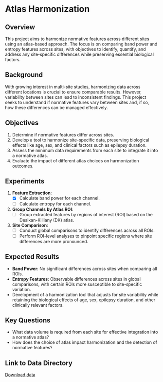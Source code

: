 # Atlas Harmonization

## Overview

This project aims to harmonize normative features across different sites using an atlas-based approach. The focus is on comparing band power and entropy features across sites, with objectives to identify, quantify, and address any site-specific differences while preserving essential biological factors.

## Background

With growing interest in multi-site studies, harmonizing data across different locations is crucial to ensure comparable results. However, variability between sites can lead to inconsistent findings. This project seeks to understand if normative features vary between sites and, if so, how these differences can be managed effectively.

## Objectives

1. Determine if normative features differ across sites.
2. Develop a tool to harmonize site-specific data, preserving biological effects like age, sex, and clinical factors such as epilepsy duration.
3. Assess the minimum data requirements from each site to integrate it into a normative atlas.
4. Evaluate the impact of different atlas choices on harmonization outcomes.

## Experiments

1. **Feature Extraction**:
   - [X] Calculate band power for each channel.
   - [ ] Calculate entropy for each channel.
  
2. **Group Channels by Atlas ROI**:
   - [ ] Group extracted features by regions of interest (ROI) based on the Desikan-Killiany (DK) atlas.

3. **Site Comparison**:
   - [ ] Conduct global comparisons to identify differences across all ROIs.
   - [ ] Perform ROI-level analyses to pinpoint specific regions where site differences are more pronounced.

## Expected Results

- **Band Power**: No significant differences across sites when comparing all ROIs.
- **Entropy Features**: Observable differences across sites in global comparisons, with certain ROIs more susceptible to site-specific variation.
- Development of a harmonization tool that adjusts for site variability while retaining the biological effects of age, sex, epilepsy duration, and other clinically relevant factors.

## Key Questions

- What data volume is required from each site for effective integration into a normative atlas?
- How does the choice of atlas impact harmonization and the detection of normative features?

## Link to Data Directory

[Download data](https://www.dropbox.com/scl/fo/h65ybzf4lq5marku6agf3/AIPZJuU4yp6Z6nDZOUJd4l0?rlkey=6m93fryz9gwt9ze7seav19be4&dl=0)
